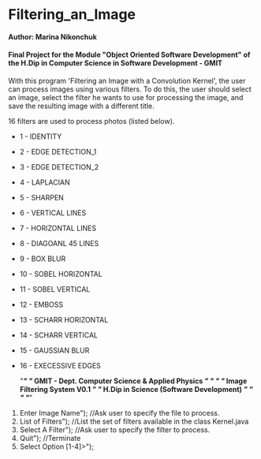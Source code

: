 # **Filtering_an_Image**

#### Author: Marina Nikonchuk

#### Final Project for the Module "Object Oriented Software Development" of the H.Dip in Computer Science in Software Development - GMIT


With this program 'Filtering an Image with a Convolution Kernel', the user can process images using various filters. To do this, the user should select an image, select the filter he wants to use for processing the image, and save the resulting image with a different title.

16 filters are used to process photos (listed below).
+ 1 - IDENTITY
+ 2 - EDGE DETECTION_1
+ 3 - EDGE DETECTION_2
+ 4 - LAPLACIAN
+ 5 - SHARPEN
+ 6 - VERTICAL LINES
+ 7 - HORIZONTAL LINES
+ 8 - DIAGOANL 45 LINES
+ 9 - BOX BLUR
+ 10 - SOBEL HORIZONTAL
+ 11 - SOBEL VERTICAL
+ 12 - EMBOSS
+ 13 - SCHARR HORIZONTAL
+ 14 - SCHARR VERTICAL
+ 15 - GAUSSIAN BLUR
+ 16 - EXECESSIVE EDGES
  
   "***************************************************"
   "* GMIT - Dept. Computer Science & Applied Physics *"
   "*                                                 *"
   "*           Image Filtering System V0.1           *"
   "*     H.Dip in Science (Software Development)     *"
   "*                                                 *"
   "***************************************************"
1. Enter Image Name"); //Ask user to specify the file to process. 
2. List of Filters"); //List the set of filters available in the class Kernel.java
3. Select A Filter"); //Ask user to specify the filter to process. 
4. Quit"); //Terminate
5. Select Option [1-4]>");

